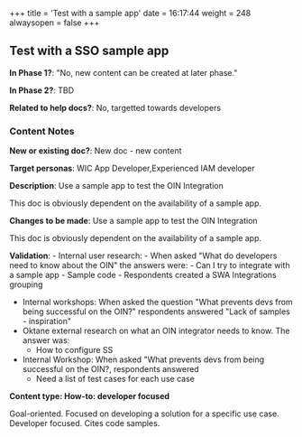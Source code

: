 +++
title = 'Test with a sample app'
date = 16:17:44
weight = 248
alwaysopen = false
+++

## Test with a SSO sample app

**In Phase 1?**: "No, new content can be created at later phase."

**In Phase 2?**: TBD

**Related to help docs?**: No, targetted towards developers



### Content Notes

**New or existing doc?**: New doc - new content

**Target personas**: WIC App Developer,Experienced IAM developer

**Description**: Use a sample app to test the OIN Integration

This doc is obviously dependent on the availability of a sample app.

**Changes to be made**: Use a sample app to test the OIN Integration

This doc is obviously dependent on the availability of a sample app.

**Validation**: - Internal user research:
    - When asked "What do developers need to know about the OIN" the answers were:
        - Can I try to integrate with a sample app
        - Sample code
    - Respondents created a SWA Integrations grouping
- Internal workshops: When asked the question "What prevents devs from being successful on the OIN?" respondents answered "Lack of samples - inspiration"
- Oktane external research on what an OIN integrator needs to know. The answer was:
    - How to configure SS
- Internal Workshop: When asked "What prevents devs from being successful on the OIN?, respondents answered 
    - Need a list of test cases for each use case

**Content type: How-to: developer focused**

Goal-oriented. Focused on developing a solution for a specific use case. Developer focused. Cites code samples.


